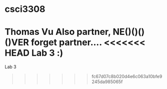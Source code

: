 # csci3308
Thomas Vu
Also partner, NE()()()()VER forget partner....
<<<<<<< HEAD
Lab 3 :)
=======
Lab 3
>>>>>>> fc67d07c8b020d4e6c063a10bfe9245da985065f

